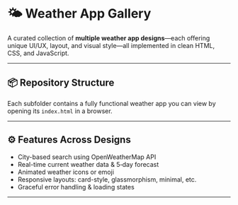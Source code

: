 # 🌤️ Weather App Gallery

A curated collection of **multiple weather app designs**—each offering unique UI/UX, layout, and visual style—all implemented in clean HTML, CSS, and JavaScript.

---

## 📦 Repository Structure

Each subfolder contains a fully functional weather app you can view by opening its `index.html` in a browser.

---

## ⚙️ Features Across Designs

- City-based search using OpenWeatherMap API  
- Real-time current weather data & 5‑day forecast  
- Animated weather icons or emoji  
- Responsive layouts: card-style, glassmorphism, minimal, etc.  
- Graceful error handling & loading states

---
